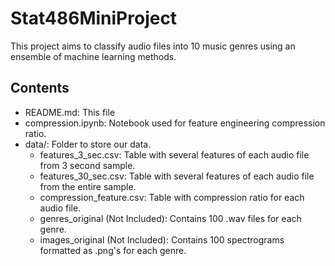 # Stat486MiniProject

This project aims to classify audio files into 10 music genres using an ensemble of machine learning methods. 

## Contents

- README.md: This file
- compression.ipynb: Notebook used for feature engineering compression ratio.
- data/: Folder to store our data.
    - features_3_sec.csv: Table with several features of each audio file from 3 second sample.
    - features_30_sec.csv: Table with several features of each audio file from the entire sample.
    - compression_feature.csv: Table with compression ratio for each audio file.
    - genres_original (Not Included): Contains 100 .wav files for each genre.
    - images_original (Not Included): Contains 100 spectrograms formatted as .png's for each genre.

